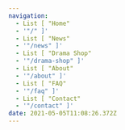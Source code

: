 ```yaml
---
navigation:
  - List [ "Home"
  - '"/" ]'
  - List [ "News"
  - '"/news" ]'
  - List [ "Drama Shop"
  - '"/drama-shop" ]'
  - List [ "About"
  - '"/about" ]'
  - List [ "FAQ"
  - '"/faq" ]'
  - List [ "Contact"
  - '"/contact" ]'
date: 2021-05-05T11:08:26.372Z
---
```

